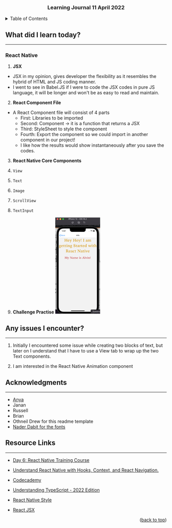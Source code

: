 <div id="top"></div>

<br />

<h3 align="center">Learning Journal 11 April 2022</h3>

<!-- TABLE OF CONTENTS -->
<details>
  <summary>Table of Contents</summary>
  <ul>
    <li><a href="#what-did-i-learn-today">What did I learn today?</a></li>
    <li><a href="#any-issues-i-encounter">Any issues I encounter?</a></li>
    <li><a href="#acknowledgments">Acknowledgments</a></li>
    <li><a href="#resource-links">Resource Links</a></li>
      </ul>
     
</details>

<!-- ABOUT THE PROJECT -->
## What did I learn today? ##
----
### React Native ###
1. **JSX**
  - JSX in my opinion, gives developer the flexibility as it resembles the hybrid of HTML and JS coding manner.
  - I went to see in Babel.JS if I were to code the JSX codes in pure JS language, it will be longer and won't be as easy to read and maintain.

2. **React Component File**
  - A React Component file will consist of 4 parts
    - First: Libraries to be imported
    - Second: Component -> it is a function that returns a JSX
    - Third: StyleSheet to style the component
    - Fourth: Export the component so we could import in another component in our project!
    - I like how the results would show instantaneously after you save the codes.

3. **React Native Core Components**
  1. `View`
  2. `Text`
  3. `Image`
  4. `ScrollView`
  5. `TextInput`

4. **Challenge Practise**
  <img src="./img/challengeQn.png" height="300"/><br/>

## Any issues I encounter? ##
----
1. Initially I encountered some issue while creating two blocks of text, but later on I understand that I have to use a View tab to wrap up the two Text components.

2. I am interested in the React Native Animation component 

<!-- ACKNOWLEDGMENTS -->
## Acknowledgments ##
----
* [Anya](https://github.com/huanganya/react-native-starter)
* Janan
* Russell
* Brian
* Othneil Drew for this readme template
* [Nader Dabit for the fonts](https://github.com/react-native-training/react-native-fonts)

<!-- Resource Links -->
## Resource Links ##
----
* [Day 6: React Native Training Course](https://docs.google.com/document/d/1fa032pQuv8I8gXU7pqMd20sJfbnJZnPqVqdSlo9_v8s/edit#)

* [Understand React Native with Hooks, Context, and React Navigation.](https://nlbsg.udemy.com/course/the-complete-react-native-and-redux-course/learn/lecture/15706480#overview)

* [Codecademy](https://www.codecademy.com/learn/learn-typescript)

* [Understanding TypeScript - 2022 Edition](https://nlbsg.udemy.com/course/understanding-typescript/learn/lecture/16888226#overview)

* [React Native Style](https://reactnative.dev/docs/style)

* [React JSX](https://www.w3schools.com/react/react_jsx.asp)

<p align="right">(<a href="#top">back to top</a>)</p>

